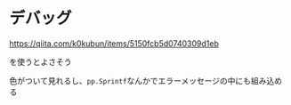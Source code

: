 # デバッグ

https://qiita.com/k0kubun/items/5150fcb5d0740309d1eb

を使うとよさそう



色がついて見れるし、`pp.Sprintf`なんかでエラーメッセージの中にも組み込める